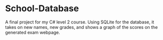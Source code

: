 # School-Database
A final project for my C# level 2 course. Using SQLite for the database, it takes on new names, new grades, and shows a graph of the scores on the generated exam webpage. 
